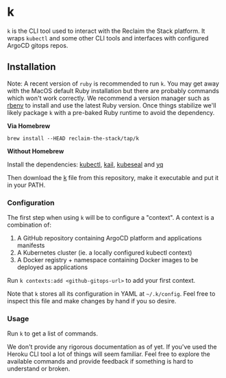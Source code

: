 # k

`k` is the CLI tool used to interact with the Reclaim the Stack platform. It wraps `kubectl` and some other CLI tools and interfaces with configured ArgoCD gitops repos.

## Installation

Note: A recent version of `ruby` is recommended to run `k`. You may get away with the MacOS default Ruby installation but there are probably commands which won't work correctly. We recommend a version manager such as [rbenv](https://github.com/rbenv/rbenv) to install and use the latest Ruby version. Once things stabilize we'll likely package `k` with a pre-baked Ruby runtime to avoid the dependency.

**Via Homebrew**

```
brew install --HEAD reclaim-the-stack/tap/k
```

**Without Homebrew**

Install the dependencies: [kubectl](https://kubernetes.io/docs/tasks/tools/#kubectl), [kail](https://github.com/boz/kail#installing), [kubeseal](https://github.com/bitnami-labs/sealed-secrets#installation) and [yq](https://github.com/mikefarah/yq#install)

Then download the [k](k) file from this repository, make it executable and put it in your PATH.

### Configuration

The first step when using `k` will be to configure a "context". A context is a combination of:
1. A GitHub repository containing ArgoCD platform and applications manifests
2. A Kubernetes cluster (ie. a locally configured kubectl context)
3. A Docker registry + namespace containing Docker images to be deployed as applications

Run `k contexts:add <github-gitops-url>` to add your first context.

Note that `k` stores all its configuration in YAML at `~/.k/config`. Feel free to inspect this file and make changes by hand if you so desire.

### Usage

Run `k` to get a list of commands.

We don't provide any rigorous documentation as of yet. If you've used the Heroku CLI tool a lot of things will seem familiar. Feel free to explore the available commands and provide feedback if something is hard to understand or broken.
